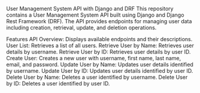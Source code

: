User Management System API with Django and DRF
This repository contains a User Management System API built using Django and Django Rest Framework (DRF). The API provides endpoints for managing user data including creation, retrieval, update, and deletion operations.

Features
API Overview: Displays available endpoints and their descriptions.
User List: Retrieves a list of all users.
Retrieve User by Name: Retrieves user details by username.
Retrieve User by ID: Retrieves user details by user ID.
Create User: Creates a new user with username, first name, last name, email, and password.
Update User by Name: Updates user details identified by username.
Update User by ID: Updates user details identified by user ID.
Delete User by Name: Deletes a user identified by username.
Delete User by ID: Deletes a user identified by user ID.
